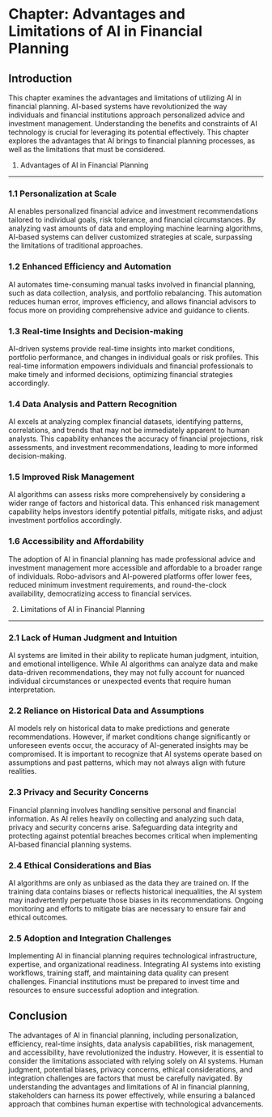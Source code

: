 Chapter: Advantages and Limitations of AI in Financial Planning
===============================================================

Introduction
------------

This chapter examines the advantages and limitations of utilizing AI in financial planning. AI-based systems have revolutionized the way individuals and financial institutions approach personalized advice and investment management. Understanding the benefits and constraints of AI technology is crucial for leveraging its potential effectively. This chapter explores the advantages that AI brings to financial planning processes, as well as the limitations that must be considered.

1. Advantages of AI in Financial Planning
-----------------------------------------

### 1.1 Personalization at Scale

AI enables personalized financial advice and investment recommendations tailored to individual goals, risk tolerance, and financial circumstances. By analyzing vast amounts of data and employing machine learning algorithms, AI-based systems can deliver customized strategies at scale, surpassing the limitations of traditional approaches.

### 1.2 Enhanced Efficiency and Automation

AI automates time-consuming manual tasks involved in financial planning, such as data collection, analysis, and portfolio rebalancing. This automation reduces human error, improves efficiency, and allows financial advisors to focus more on providing comprehensive advice and guidance to clients.

### 1.3 Real-time Insights and Decision-making

AI-driven systems provide real-time insights into market conditions, portfolio performance, and changes in individual goals or risk profiles. This real-time information empowers individuals and financial professionals to make timely and informed decisions, optimizing financial strategies accordingly.

### 1.4 Data Analysis and Pattern Recognition

AI excels at analyzing complex financial datasets, identifying patterns, correlations, and trends that may not be immediately apparent to human analysts. This capability enhances the accuracy of financial projections, risk assessments, and investment recommendations, leading to more informed decision-making.

### 1.5 Improved Risk Management

AI algorithms can assess risks more comprehensively by considering a wider range of factors and historical data. This enhanced risk management capability helps investors identify potential pitfalls, mitigate risks, and adjust investment portfolios accordingly.

### 1.6 Accessibility and Affordability

The adoption of AI in financial planning has made professional advice and investment management more accessible and affordable to a broader range of individuals. Robo-advisors and AI-powered platforms offer lower fees, reduced minimum investment requirements, and round-the-clock availability, democratizing access to financial services.

2. Limitations of AI in Financial Planning
------------------------------------------

### 2.1 Lack of Human Judgment and Intuition

AI systems are limited in their ability to replicate human judgment, intuition, and emotional intelligence. While AI algorithms can analyze data and make data-driven recommendations, they may not fully account for nuanced individual circumstances or unexpected events that require human interpretation.

### 2.2 Reliance on Historical Data and Assumptions

AI models rely on historical data to make predictions and generate recommendations. However, if market conditions change significantly or unforeseen events occur, the accuracy of AI-generated insights may be compromised. It is important to recognize that AI systems operate based on assumptions and past patterns, which may not always align with future realities.

### 2.3 Privacy and Security Concerns

Financial planning involves handling sensitive personal and financial information. As AI relies heavily on collecting and analyzing such data, privacy and security concerns arise. Safeguarding data integrity and protecting against potential breaches becomes critical when implementing AI-based financial planning systems.

### 2.4 Ethical Considerations and Bias

AI algorithms are only as unbiased as the data they are trained on. If the training data contains biases or reflects historical inequalities, the AI system may inadvertently perpetuate those biases in its recommendations. Ongoing monitoring and efforts to mitigate bias are necessary to ensure fair and ethical outcomes.

### 2.5 Adoption and Integration Challenges

Implementing AI in financial planning requires technological infrastructure, expertise, and organizational readiness. Integrating AI systems into existing workflows, training staff, and maintaining data quality can present challenges. Financial institutions must be prepared to invest time and resources to ensure successful adoption and integration.

Conclusion
----------

The advantages of AI in financial planning, including personalization, efficiency, real-time insights, data analysis capabilities, risk management, and accessibility, have revolutionized the industry. However, it is essential to consider the limitations associated with relying solely on AI systems. Human judgment, potential biases, privacy concerns, ethical considerations, and integration challenges are factors that must be carefully navigated. By understanding the advantages and limitations of AI in financial planning, stakeholders can harness its power effectively, while ensuring a balanced approach that combines human expertise with technological advancements.
